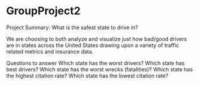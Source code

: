 # GroupProject2


Project Summary: What is the safest state to drive in?

We are choosing to both analyze and visualize just how bad/good drivers are in states across the United States drawing upon
a variety of traffic related metrics and insurance data.





Questions to answer
Which state has the worst drivers?
Which state has best drivers?
Which state has the worst wrecks (fatalities)?
Which state has the highest citation rate?
Which state has the lowest citation rate?
